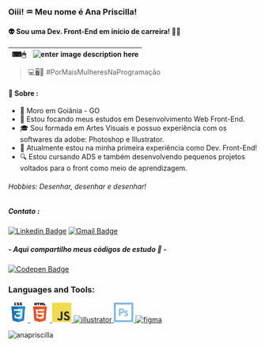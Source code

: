 ### **Oiii!** ♒ Meu nome é Ana Priscilla!  
#### 👽 Sou uma Dev. Front-End em início de carreira! 👩‍💻
|⌨🖱 |![enter image description here](https://instagram.fgyn2-1.fna.fbcdn.net/v/t51.2885-15/sh0.08/e35/s640x640/207542770_839554570314701_2821404774772285144_n.jpg?tp=1&_nc_ht=instagram.fgyn2-1.fna.fbcdn.net&_nc_cat=105&_nc_ohc=uzyhZy7Mwm4AX-wqBNj&edm=AP_V10EBAAAA&ccb=7-4&oh=c33e30eb3e4b984d4a73945f9d201752&oe=60E51118&_nc_sid=4f375e)|
|--|--|

>💻🖥📱 #PorMaisMulheresNaProgramação 

#### 💬 **Sobre :** 
- 📍 Moro em Goiânia - GO
- 🦏 Estou focando meus estudos em Desenvolvimento Web Front-End.
- 🎓 Sou formada em Artes Visuais e possuo experiência com os softwares da adobe: Photoshop e Illustrator. 
- 🥰 Atualmente estou na minha primeira experiência como Dev. Front-End!
- 🔍 Estou cursando ADS e também desenvolvendo pequenos projetos voltados para o front como meio de aprendizagem.

###### Hobbies: Desenhar, desenhar e desenhar!

##### Contato :
  [![Linkedin Badge](https://img.shields.io/badge/-LinkedIn-blue?style=flat-square&logo=Linkedin&logoColor=white&link=https://www.linkedin.com/in/anapriscilla/)](https://www.linkedin.com/in/anapriscilla/) [![Gmail Badge](https://img.shields.io/badge/-Gmail-c14438?style=flat-square&logo=Gmail&logoColor=white&link=mailto:web.anapriscilla@gmail.com)](mailto:web.anapriscilla@gmail.com) 

##### - Aqui compartilho meus códigos de estudo 🧡 - 
  [![Codepen Badge](https://img.shields.io/badge/-CodePen-black?style=flat-square&logo=Codepen&logoColor=white&link=https://www.codepen.io/AnaPriscilla/)](https://codepen.io/AnaPriscilla) 

  

<h3 align="left">Languages and Tools:</h3>
<p align="left"> <a href="https://www.w3schools.com/css/" target="_blank"> <img src="https://raw.githubusercontent.com/devicons/devicon/master/icons/css3/css3-original-wordmark.svg" alt="css3" width="40" height="40"/> <a href="https://www.w3.org/html/" target="_blank"> <img src="https://raw.githubusercontent.com/devicons/devicon/master/icons/html5/html5-original-wordmark.svg" alt="html5" width="40" height="40"/> </a>  <a href="https://developer.mozilla.org/en-US/docs/Web/JavaScript" target="_blank"> <img src="https://raw.githubusercontent.com/devicons/devicon/master/icons/javascript/javascript-original.svg" alt="javascript" width="40" height="40"/> </a><a href="https://www.adobe.com/in/products/illustrator.html" target="_blank"> <img src="https://www.vectorlogo.zone/logos/adobe_illustrator/adobe_illustrator-icon.svg" alt="illustrator" width="40" height="40"/> </a> <a href="https://www.photoshop.com/en" target="_blank"> <img src="https://raw.githubusercontent.com/devicons/devicon/master/icons/photoshop/photoshop-line.svg" alt="photoshop" width="40" height="40"/> </a>  </a> <a href="https://www.figma.com/" target="_blank"> <img src="https://www.vectorlogo.zone/logos/figma/figma-icon.svg" alt="figma" width="40" height="40"/> </a></p> <p><img align="left" src="https://github-readme-stats.vercel.app/api/top-langs?username=anapriscilla&show_icons=true&locale=en&layout=compact" alt="anapriscilla" />
